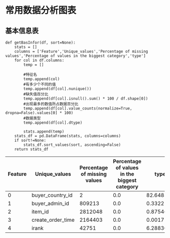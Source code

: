 # 常用数据分析图表

## 基本信息表

    def getBasInfor(df, sort=None):
        stats = []
        columns = ['Feature','Unique_values','Percentage of missing values','Percentage of values in the biggest category','type']
        for col in df.columns:
            temp = []

            #特征名
            temp.append(col)
            #有多少个不同的值
            temp.append(df[col].nunique())
            #缺失值百分比
            temp.append(df[col].isnull().sum() * 100 / df.shape[0])
            #出现最多的数值所占数据百分比
            temp.append(df[col].value_counts(normalize=True, dropna=False).values[0] * 100)
            #数据类型
            temp.append(df[col].dtype)

            stats.append(temp)
        stats_df = pd.DataFrame(stats, columns=columns)
        if sort!=None:
            stats_df.sort_values(sort, ascending=False)
        return stats_df


|Feature|Unique_values|Percentage of missing values|Percentage of values in the biggest category|type|
|---|---|---|---|---|
|0|buyer_country_id|2|0.0|82.648596|object|
|1|buyer_admin_id|809213|0.0|0.332214|int64|
|2|item_id|2812048|0.0|0.875463|int64|
|3|create_order_time|2164403|0.0|0.001717|object|
|4|irank|42751|0.0|6.288304|int64|
